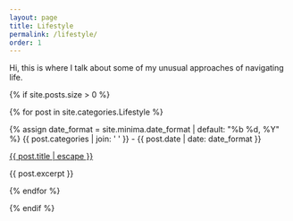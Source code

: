 ```yaml
---
layout: page
title: Lifestyle
permalink: /lifestyle/
order: 1
---
```

                


Hi, this is where I talk about some of my unusual approaches of navigating life.


{% if site.posts.size > 0 %}
    
{% for post in site.categories.Lifestyle %}
            
{% assign date_format = site.minima.date_format | default: "%b %d, %Y" %}
{{ post.categories | join: ' ' }}  <span class="post-meta"> - {{ post.date | date: date_format }}</span> 
                
<a class="post-link" href="{{ post.url | relative_url }}">
{{ post.title | escape }}
</a>
                
{{ post.excerpt }}
                
            
{% endfor %}
    
    
{% endif %}              
        
